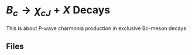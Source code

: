 # $B_c \to \chi_{cJ} + X$ Decays

This is about P-wave charmonia production in exclusive Bc-meson decays

## Files

